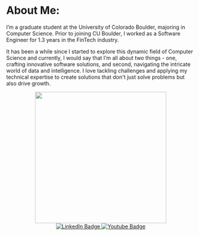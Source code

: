 # About Me:
I’m a graduate student at the University of Colorado Boulder, majoring in Computer Science. Prior to joining CU Boulder, I worked as a Software Engineer for 1.3 years in the FinTech industry.

It has been a while since I started to explore this dynamic field of Computer Science and currently, I would say that I’m all about two things - one, crafting innovative software solutions, and second, navigating the intricate world of data and intelligence. I love tackling challenges and applying my technical expertise to create solutions that don't just solve problems but also drive growth.

<div id="header" align="center">
  <img src="https://media.giphy.com/media/v1.Y2lkPTc5MGI3NjExcnluaTB3dXVsejJlNWl3ZHoyZXA3aXl3Y3RtdXh1OW51eG9hb2RubCZlcD12MV9pbnRlcm5hbF9naWZfYnlfaWQmY3Q9Zw/L1R1tvI9svkIWwpVYr/giphy.gif" width="350"/>
</div>

<div id="badges" align="center">
  <a href="https://linkedin.com/in/prachiteemaratkar">
    <img src="https://img.shields.io/badge/LinkedIn-blue?style=for-the-badge&logo=linkedin&logoColor=white" alt="LinkedIn Badge"/>
  </a>
  <a href="https://youtube.com/@@prachiteemaratkar3818">
    <img src="https://img.shields.io/badge/YouTube-red?style=for-the-badge&logo=youtube&logoColor=white" alt="Youtube Badge"/>
  </a>
</div>

<div align="center">
<img src="https://komarev.com/ghpvc/?username=Mprach18&style=flat-square&color=blue" alt=""/>
</div>
